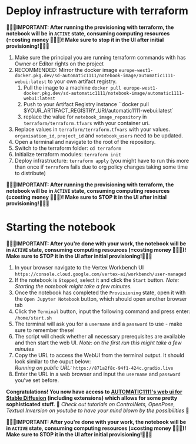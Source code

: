 # Deploy infrastructure with terraform
**🚨🚨🚨IMPORTANT: After running the provisioning with terraform, the notebook will be in `ACTIVE` state, consuming computing resources (=costing money 🤑🤑🤑)! Make sure to stop it in the UI after initial provisioning!🚨🚨🚨**
1. Make sure the principal you are running terraform commands with has Owner or Editor rights on the project
1. RECOMMENDED: Mirror the docker image `europe-west1-docker.pkg.dev/sd-automatic1111/notebook-image/automatic1111-webui:latest` to your own artifact registry.
    1. Pull the image to a machine `docker pull europe-west1-docker.pkg.dev/sd-automatic1111/notebook-image/automatic1111-webui:latest`
    1. Push to your Artifact Registry instance ``docker pull $YOUR_ARTIFACT_REGISTRY_URI/automatic1111-webui:latest`
    1. replace the value for `notebook_image_repository` in `terraform/terraform.tfvars` with your container uri.
1. Replace values in `terraform/terraform.tfvars` with your values. `organisation_id`, `project_id` and `notebook_users` need to be updated.
1. Open a terminal and navigate to the root of the repository.
1. Switch to the terraform folder: `cd terraform`
1. Initialize terraform modules: `terraform init`
1. Deploy infrastructure: `terraform apply` (you might have to run this more than once if `terraform` fails due to org policy changes taking some time to distribute)

**🚨🚨🚨IMPORTANT: After running the provisioning with terraform, the notebook will be in `ACTIVE` state, consuming computing resources (=costing money 🤑🤑🤑)! Make sure to STOP it in the UI after initial provisioning!🚨🚨🚨**

# Starting the notebook
**🚨🚨🚨IMPORTANT: After you're done with your work, the notebook will be in `ACTIVE` state, consuming computing resources (=costing money 🤑🤑🤑)! Make sure to STOP it in the UI after initial provisioning!🚨🚨🚨**
1. In your browser navigate to the Vertex Workbench UI `https://console.cloud.google.com/vertex-ai/workbench/user-managed`
1. If the notebook is `Stopped`, select it and click the `Start` button. *Note: Starting the notebook might take a few minutes.*
1. Once the notebook has completed the `Provisioning` state, open it with the `Open Jupyter Notebook` button, which should open another browser tab
1. Click the `Terminal` button, input the following command and press enter: `/home/start.sh`
1. The terminal will ask you for a `username` and a `password` to use - make sure to remember these!
1. The script will check whether all necessary prerequisites are available and then start the web UI. *Note: on the first run this might take a few minutes* 
1. Copy the URL to access the WebUI from the terminal output. It should look similar to the ouput below: \
*Running on public URL:* `https://871a2f8c-94f1-424c.gradio.live`
1. Enter the URL in a web browser and input the `username` and `password` you've set before. 

**Congratulations! You now have access to [AUTOMATIC1111's web ui for Stable Diffusion](https://github.com/AUTOMATIC1111/stable-diffusion-webui) (including extensions) which allows for some pretty sophisticated stuff.**
🤯 *Check out tutorials on ControlNets, OpenPose, Textual Inversion on youtube to have your mind blown by the possibilities* 🤯

**🚨🚨🚨IMPORTANT: After you're done with your work, the notebook will be in `ACTIVE` state, consuming computing resources (=costing money 🤑🤑🤑)! Make sure to STOP it in the UI after initial provisioning!🚨🚨🚨**
